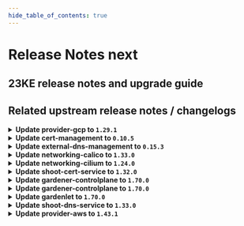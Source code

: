 ```yaml
---
hide_table_of_contents: true
---
```


# Release Notes next

## 23KE release notes and upgrade guide

## Related upstream release notes / changelogs


<details>
<summary><b>Update provider-gcp to <code>1.29.1</code></b></summary>

# [gardener-extension-provider-gcp]
## 🐛 Bug Fixes
* *[DEPENDENCY]* gcp-compute-persistent-disk-csi-driver to v1.9.4 ([gardener/gardener-extension-provider-gcp#590](https://github.com/gardener/gardener-extension-provider-gcp/pull/590), [@kon-angelo](https://github.com/kon-angelo))

</details>

<details>
<summary><b>Update cert-management to <code>0.10.5</code></b></summary>

# [cert-management]
## 🏃 Others
* *[OPERATOR]* Updated controller-manager-library dependency. ([gardener/cert-management#127](https://github.com/gardener/cert-management/pull/127), [@MartinWeindel](https://github.com/MartinWeindel))
* *[OPERATOR]* Updated builder image from `golang:1.20.3` to `golang:1.20.4` ([gardener/cert-management#127](https://github.com/gardener/cert-management/pull/127), [@MartinWeindel](https://github.com/MartinWeindel))

</details>

<details>
<summary><b>Update external-dns-management to <code>0.15.3</code></b></summary>

# [external-dns-management]
## ✨ New Features
* *[USER]* Added support for proxy for HTTP Transport for Openstack Designate Provider ([gardener/external-dns-management#304](https://github.com/gardener/external-dns-management/pull/304), [@sdputurn](https://github.com/sdputurn))
## 🏃 Others
* *[OPERATOR]* Updated controller-manager-library dependency. ([gardener/external-dns-management#305](https://github.com/gardener/external-dns-management/pull/305), [@MartinWeindel](https://github.com/MartinWeindel))
* *[OPERATOR]* Updated builder image from `golang:1.20.2` to `golang:1.20.4` ([gardener/external-dns-management#305](https://github.com/gardener/external-dns-management/pull/305), [@MartinWeindel](https://github.com/MartinWeindel))

</details>

<details>
<summary><b>Update networking-calico to <code>1.33.0</code></b></summary>

# [gardener-extension-networking-calico]
## 🏃 Others
* *[OPERATOR]* The `gardener-extension-admission-calico` Service in the `gardener-extension-admission-calico` chart can now be configured to be topology-aware. ([gardener/gardener-extension-networking-calico#258](https://github.com/gardener/gardener-extension-networking-calico/pull/258), [@ialidzhikov](https://github.com/ialidzhikov))
* *[OPERATOR]* A e2e test is added which tests all combinations of node to node and pod to pod communication. ([gardener/gardener-extension-networking-calico#261](https://github.com/gardener/gardener-extension-networking-calico/pull/261), [@DockToFuture](https://github.com/DockToFuture))
* *[OPERATOR]* Update calico to `v3.25.1`. ([gardener/gardener-extension-networking-calico#262](https://github.com/gardener/gardener-extension-networking-calico/pull/262), [@DockToFuture](https://github.com/DockToFuture))
* *[OPERATOR]* The Gardener networking calico extension only supports kubernetes v1.21 going forward. ([gardener/gardener-extension-networking-calico#263](https://github.com/gardener/gardener-extension-networking-calico/pull/263), [@ScheererJ](https://github.com/ScheererJ))

</details>

<details>
<summary><b>Update networking-cilium to <code>1.24.0</code></b></summary>

# [gardener-extension-networking-cilium]
## 🏃 Others
* *[OPERATOR]* The `gardener-extension-admission-cilium` Service in the `gardener-extension-admission-cilium` chart can now be configured to be topology-aware. ([gardener/gardener-extension-networking-cilium#176](https://github.com/gardener/gardener-extension-networking-cilium/pull/176), [@ialidzhikov](https://github.com/ialidzhikov))
* *[OPERATOR]* A e2e test is added which tests all combinations of node to node and pod to pod communication. ([gardener/gardener-extension-networking-cilium#179](https://github.com/gardener/gardener-extension-networking-cilium/pull/179), [@DockToFuture](https://github.com/DockToFuture))
* *[OPERATOR]* Portmap copier is removed. ([gardener/gardener-extension-networking-cilium#180](https://github.com/gardener/gardener-extension-networking-cilium/pull/180), [@DockToFuture](https://github.com/DockToFuture))
* *[OPERATOR]* Memory limits for cilium agent are increased to 10 Gi. ([gardener/gardener-extension-networking-cilium#183](https://github.com/gardener/gardener-extension-networking-cilium/pull/183), [@DockToFuture](https://github.com/DockToFuture))
* *[OPERATOR]* Cilium is update to `v1.13.2`. ([gardener/gardener-extension-networking-cilium#184](https://github.com/gardener/gardener-extension-networking-cilium/pull/184), [@DockToFuture](https://github.com/DockToFuture))

</details>

<details>
<summary><b>Update shoot-cert-service to <code>1.32.0</code></b></summary>

# [gardener-extension-shoot-cert-service]
## 🏃 Others
* *[OPERATOR]* Update builder image from `golang:1.20.2` to `golang:1.20.4` ([gardener/gardener-extension-shoot-cert-service#162](https://github.com/gardener/gardener-extension-shoot-cert-service/pull/162), [@MartinWeindel](https://github.com/MartinWeindel))
# [cert-management]
## 🏃 Others
* *[OPERATOR]* Updated controller-manager-library dependency. ([gardener/cert-management#127](https://github.com/gardener/cert-management/pull/127), [@MartinWeindel](https://github.com/MartinWeindel))
* *[OPERATOR]* Updated builder image from `golang:1.20.3` to `golang:1.20.4` ([gardener/cert-management#127](https://github.com/gardener/cert-management/pull/127), [@MartinWeindel](https://github.com/MartinWeindel))
* *[OPERATOR]* The Cert-Management Helm charts supports setting `.Values.podLabels`. Those labels are added to the `podTemplate` section of the Cert-Management deployment. ([gardener/cert-management#125](https://github.com/gardener/cert-management/pull/125), [@timuthy](https://github.com/timuthy))
* *[OPERATOR]* Bump builder image from golang version `1.20.2` to `1.20.3` ([gardener/cert-management#126](https://github.com/gardener/cert-management/pull/126), [@MartinWeindel](https://github.com/MartinWeindel))

</details>

<details>
<summary><b>Update gardener-controlplane to <code>1.70.0</code></b></summary>

# [gardener]
## ⚠️ Breaking Changes
* *[USER]* Gardener sets [`minDomains`](https://kubernetes.io/docs/concepts/scheduling-eviction/topology-spread-constraints/#spread-constraint-definition) for shoot system components to the number of zones configured in the system component worker pool(s). ([gardener/gardener#7826](https://github.com/gardener/gardener/pull/7826), [@timuthy](https://github.com/timuthy))
  * ⚠️ It is strongly recommended to place at least one worker node per availability zone for system component workers in order to ensure hitch-free rolling updates and scheduling of pods. You may need to adjust the `maximum: <number-of-zones>` values of your system component worker pool(s).
  * This configuration only takes effect for clusters which enabled feature gate `MinDomainsInPodTopologySpread` (enabled by default as of Kubernetes `v1.27`).
* *[USER]* The `spec.secretBindingName`, `.spec.networking`, `.spec.networking.type`, `spec.maintenance.autoUpdate.machineImageVersion` fields in the Shoot API are now made optional to prepare for the introduction of workerless Shoots feature. Please see https://github.com/gardener/gardener/issues/7635 for more details. ([gardener/gardener#7828](https://github.com/gardener/gardener/pull/7828), [@shafeeqes](https://github.com/shafeeqes))
* *[OPERATOR]* The promoted or deprecated feature gates `ManagedIstio` and `ReversedVPN` have been removed. Remove these feature gates before updating to this version of Gardener. ([gardener/gardener#7830](https://github.com/gardener/gardener/pull/7830), [@rfranzke](https://github.com/rfranzke))
* *[DEVELOPER]* The `gardener.cloud/timestamp` annotation is now formatted as `time.RFC3339Nano`. ([gardener/gardener#7796](https://github.com/gardener/gardener/pull/7796), [@dimityrmirchev](https://github.com/dimityrmirchev))
## ✨ New Features
* *[USER]* It is now possible to specify custom linux kernel settings per worker pool for `Shoot`s via `.spec.provider.workers[].sysctls`, which may override Gardener default values. ([gardener/gardener#7825](https://github.com/gardener/gardener/pull/7825), [@ScheererJ](https://github.com/ScheererJ))
* *[USER]* `Secret`s/`ConfigMap`s referenced in `.spec.resources` of `Shoot`s are now protected with a finalizer to ensure they do not disappear from the system as long as they are still referenced somewhere. ([gardener/gardener#7850](https://github.com/gardener/gardener/pull/7850), [@rfranzke](https://github.com/rfranzke))
* *[OPERATOR]* `gardener-operator` now deploys `Istio` components into the garden runtime cluster. ([gardener/gardener#7817](https://github.com/gardener/gardener/pull/7817), [@timuthy](https://github.com/timuthy))
* *[OPERATOR]* The [`highavailabilityconfig` webhook](https://github.com/gardener/gardener/blob/master/docs/concepts/resource-manager.md#high-availability-config) configures topology spread constraints with `minDomains=<number-of- zones>`. This configuration only takes effect for clusters which enabled feature gate `MinDomainsInPodTopologySpread` (default as of Kubernetes `v1.27`). Please note, this configuration will require at least one worker node per registered availability zone so that Kubernetes can spread the respective seed, shoot and control-plane pods across zones. ([gardener/gardener#7826](https://github.com/gardener/gardener/pull/7826), [@timuthy](https://github.com/timuthy))
* *[OPERATOR]* Gardener now supports seed clusters with Kubernetes versions up to `v1.26`. ([gardener/gardener#7831](https://github.com/gardener/gardener/pull/7831), [@shafeeqes](https://github.com/shafeeqes))
* *[OPERATOR]* Annotations in `seed.spec.settings.loadBalancerServices.annotations` are now applied to the Nginx-Ingress load balancer service in the seed cluster. ([gardener/gardener#7835](https://github.com/gardener/gardener/pull/7835), [@timuthy](https://github.com/timuthy))
* *[OPERATOR]* The `gardener-operator` does now also manage `kube-state-metrics`. ([gardener/gardener#7836](https://github.com/gardener/gardener/pull/7836), [@rfranzke](https://github.com/rfranzke))
* *[DEVELOPER]* The local deployment of Gardener is extended so that it is now possible to create a second single zone HA `Seed`. This `Seed` can be used to test the control plane migration scenario for HA `Shoot`s. Additionally, make targets were added to trigger the control plane migration integration test with HA `Shoot`s: `test-e2e-local-migration-ha-single-zone` to test the migration locally, and `ci-e2e-kind-migration-ha-single-zone` mainly intended to be used in Gardener prow jobs. ([gardener/gardener#7742](https://github.com/gardener/gardener/pull/7742), [@plkokanov](https://github.com/plkokanov))
## 🐛 Bug Fixes
* *[OPERATOR]* Prevent nil pointer exceptions on shoot deletion in `gardenlet` when seed namespace is gone. ([gardener/gardener#7827](https://github.com/gardener/gardener/pull/7827), [@oliver-goetz](https://github.com/oliver-goetz))
* *[OPERATOR]* gardener-apiserver: The kubelet version constraint validation is now fixed to also cover the Shoot K8s version update. Previously it was possible to update the Shoot K8s version to a new minor version when the Shoot has a worker pool with machine image version which kubeletVersionConstraint does not match the new K8s version. ([gardener/gardener#7853](https://github.com/gardener/gardener/pull/7853), [@ialidzhikov](https://github.com/ialidzhikov))
## 📖 Documentation
* *[DEPENDENCY]* The flags which went out-of-support in MCM v0.49.0 have been cleaned up from MCM deployment yaml. ([gardener/gardener#7829](https://github.com/gardener/gardener/pull/7829), [@himanshu-kun](https://github.com/himanshu-kun))
## 🏃 Others
* *[OPERATOR]* Suppress the event-logger `nest` filter's warnings in the fluent-bit. ([gardener/gardener#7832](https://github.com/gardener/gardener/pull/7832), [@vlvasilev](https://github.com/vlvasilev))
* *[OPERATOR]* Fixed an issue that would cause the `gardenlet` to run into `CrashLoopBackoff` when following the docs/development/getting_started_locally.md#remote-local-setup guide. ([gardener/gardener#7841](https://github.com/gardener/gardener/pull/7841), [@plkokanov](https://github.com/plkokanov))
* *[OPERATOR]* When Seed's `spec.settings.ownerChecks.enabled=false` gardenlet is now able to delete the owner DNSRecord for a Shoot stuck in deletion where the kube-apiserver Deployment is missing but the Infrastructure is present and cannot be deleted for some reason (infrastructure dependency, invalid credentials). ([gardener/gardener#7842](https://github.com/gardener/gardener/pull/7842), [@ialidzhikov](https://github.com/ialidzhikov))
* *[OPERATOR]* The Istio Ingress-Gateway deployment was refined to speed up seed bootstrapping times. ([gardener/gardener#7844](https://github.com/gardener/gardener/pull/7844), [@timuthy](https://github.com/timuthy))
* *[OPERATOR]* Change `log` mount path of `node-problem-detector` from `/var/log` to `/var/log/journal`. ([gardener/gardener#7860](https://github.com/gardener/gardener/pull/7860), [@AleksandarSavchev](https://github.com/AleksandarSavchev))
* *[OPERATOR]* Gardener now deploys the [cluster-autoscaler](https://github.com/gardener/autoscaler) earlier in the shoot reconciliation flow without checking if the worker pools are ready. ([gardener/gardener#7774](https://github.com/gardener/gardener/pull/7774), [@rishabh-11](https://github.com/rishabh-11))
* *[DEVELOPER]* Update local-setup to `kind@v0.18.0`. ([gardener/gardener#7831](https://github.com/gardener/gardener/pull/7831), [@shafeeqes](https://github.com/shafeeqes))
* *[DEVELOPER]* Deactivate leader election, health and readiness checks when running `make *-debug.` ([gardener/gardener#7847](https://github.com/gardener/gardener/pull/7847), [@oliver-goetz](https://github.com/oliver-goetz))
* *[DEVELOPER]* Improves testing flakiness of logging testmachinery test by making the loki init-container reliable. ([gardener/gardener#7848](https://github.com/gardener/gardener/pull/7848), [@nickytd](https://github.com/nickytd))
* *[DEVELOPER]* Go version is updated to 1.20.4. ([gardener/gardener#7862](https://github.com/gardener/gardener/pull/7862), [@shafeeqes](https://github.com/shafeeqes))
* *[DEVELOPER]* The `register-kind2-env` and `tear-down-kind2-env` will no longer try to deploy and delete the `seed-local` `Secret`. This fixes an issue where `tear-down-kind2-env` would hang as it deletes and then waits for the `seed-local` `Secret` to be deleted which can not happen as long as the `local` `Seed` which uses it still exists. ([gardener/gardener#7742](https://github.com/gardener/gardener/pull/7742), [@plkokanov](https://github.com/plkokanov))
* *[DEVELOPER]* Introduced a new field called `machineDeploymentsLastUpdateTime` in the `Worker` status to keep track of the time when the status of the Worker resource was last updated with the latest machine deployments. ([gardener/gardener#7774](https://github.com/gardener/gardener/pull/7774), [@rishabh-11](https://github.com/rishabh-11))
# [hvpa-controller]
## ✨ New Features
* *[OPERATOR]* HVPA supports k8s versions >= 1.25 by switching to `k8s.io/autoscaling/v2` when necessary for all API calls. ([gardener/hvpa-controller#121](https://github.com/gardener/hvpa-controller/pull/121), [@voelzmo](https://github.com/voelzmo))
* *[OPERATOR]* Added a LeaderElectionID to the controller options, allowing to run multiple instances of HVPA with leader election when `--leader-elect=true` is passed as commandline arg ([gardener/hvpa-controller#122](https://github.com/gardener/hvpa-controller/pull/122), [@voelzmo](https://github.com/voelzmo))
## 🏃 Others
* *[OPERATOR]* Updated go to 1.19.9 ([gardener/hvpa-controller#123](https://github.com/gardener/hvpa-controller/pull/123), [@voelzmo](https://github.com/voelzmo))

## Docker Images
admission-controller: `eu.gcr.io/gardener-project/gardener/admission-controller:v1.70.0`
apiserver: `eu.gcr.io/gardener-project/gardener/apiserver:v1.70.0`
controller-manager: `eu.gcr.io/gardener-project/gardener/controller-manager:v1.70.0`
scheduler: `eu.gcr.io/gardener-project/gardener/scheduler:v1.70.0`
operator: `eu.gcr.io/gardener-project/gardener/operator:v1.70.0`
gardenlet: `eu.gcr.io/gardener-project/gardener/gardenlet:v1.70.0`
resource-manager: `eu.gcr.io/gardener-project/gardener/resource-manager:v1.70.0`

</details>

<details>
<summary><b>Update gardener-controlplane to <code>1.70.0</code></b></summary>

# [gardener]
## ⚠️ Breaking Changes
* *[USER]* Gardener sets [`minDomains`](https://kubernetes.io/docs/concepts/scheduling-eviction/topology-spread-constraints/#spread-constraint-definition) for shoot system components to the number of zones configured in the system component worker pool(s). ([gardener/gardener#7826](https://github.com/gardener/gardener/pull/7826), [@timuthy](https://github.com/timuthy))
  * ⚠️ It is strongly recommended to place at least one worker node per availability zone for system component workers in order to ensure hitch-free rolling updates and scheduling of pods. You may need to adjust the `maximum: <number-of-zones>` values of your system component worker pool(s).
  * This configuration only takes effect for clusters which enabled feature gate `MinDomainsInPodTopologySpread` (enabled by default as of Kubernetes `v1.27`).
* *[USER]* The `spec.secretBindingName`, `.spec.networking`, `.spec.networking.type`, `spec.maintenance.autoUpdate.machineImageVersion` fields in the Shoot API are now made optional to prepare for the introduction of workerless Shoots feature. Please see https://github.com/gardener/gardener/issues/7635 for more details. ([gardener/gardener#7828](https://github.com/gardener/gardener/pull/7828), [@shafeeqes](https://github.com/shafeeqes))
* *[OPERATOR]* The promoted or deprecated feature gates `ManagedIstio` and `ReversedVPN` have been removed. Remove these feature gates before updating to this version of Gardener. ([gardener/gardener#7830](https://github.com/gardener/gardener/pull/7830), [@rfranzke](https://github.com/rfranzke))
* *[DEVELOPER]* The `gardener.cloud/timestamp` annotation is now formatted as `time.RFC3339Nano`. ([gardener/gardener#7796](https://github.com/gardener/gardener/pull/7796), [@dimityrmirchev](https://github.com/dimityrmirchev))
## ✨ New Features
* *[USER]* It is now possible to specify custom linux kernel settings per worker pool for `Shoot`s via `.spec.provider.workers[].sysctls`, which may override Gardener default values. ([gardener/gardener#7825](https://github.com/gardener/gardener/pull/7825), [@ScheererJ](https://github.com/ScheererJ))
* *[USER]* `Secret`s/`ConfigMap`s referenced in `.spec.resources` of `Shoot`s are now protected with a finalizer to ensure they do not disappear from the system as long as they are still referenced somewhere. ([gardener/gardener#7850](https://github.com/gardener/gardener/pull/7850), [@rfranzke](https://github.com/rfranzke))
* *[OPERATOR]* `gardener-operator` now deploys `Istio` components into the garden runtime cluster. ([gardener/gardener#7817](https://github.com/gardener/gardener/pull/7817), [@timuthy](https://github.com/timuthy))
* *[OPERATOR]* The [`highavailabilityconfig` webhook](https://github.com/gardener/gardener/blob/master/docs/concepts/resource-manager.md#high-availability-config) configures topology spread constraints with `minDomains=<number-of- zones>`. This configuration only takes effect for clusters which enabled feature gate `MinDomainsInPodTopologySpread` (default as of Kubernetes `v1.27`). Please note, this configuration will require at least one worker node per registered availability zone so that Kubernetes can spread the respective seed, shoot and control-plane pods across zones. ([gardener/gardener#7826](https://github.com/gardener/gardener/pull/7826), [@timuthy](https://github.com/timuthy))
* *[OPERATOR]* Gardener now supports seed clusters with Kubernetes versions up to `v1.26`. ([gardener/gardener#7831](https://github.com/gardener/gardener/pull/7831), [@shafeeqes](https://github.com/shafeeqes))
* *[OPERATOR]* Annotations in `seed.spec.settings.loadBalancerServices.annotations` are now applied to the Nginx-Ingress load balancer service in the seed cluster. ([gardener/gardener#7835](https://github.com/gardener/gardener/pull/7835), [@timuthy](https://github.com/timuthy))
* *[OPERATOR]* The `gardener-operator` does now also manage `kube-state-metrics`. ([gardener/gardener#7836](https://github.com/gardener/gardener/pull/7836), [@rfranzke](https://github.com/rfranzke))
* *[DEVELOPER]* The local deployment of Gardener is extended so that it is now possible to create a second single zone HA `Seed`. This `Seed` can be used to test the control plane migration scenario for HA `Shoot`s. Additionally, make targets were added to trigger the control plane migration integration test with HA `Shoot`s: `test-e2e-local-migration-ha-single-zone` to test the migration locally, and `ci-e2e-kind-migration-ha-single-zone` mainly intended to be used in Gardener prow jobs. ([gardener/gardener#7742](https://github.com/gardener/gardener/pull/7742), [@plkokanov](https://github.com/plkokanov))
## 🐛 Bug Fixes
* *[OPERATOR]* Prevent nil pointer exceptions on shoot deletion in `gardenlet` when seed namespace is gone. ([gardener/gardener#7827](https://github.com/gardener/gardener/pull/7827), [@oliver-goetz](https://github.com/oliver-goetz))
* *[OPERATOR]* gardener-apiserver: The kubelet version constraint validation is now fixed to also cover the Shoot K8s version update. Previously it was possible to update the Shoot K8s version to a new minor version when the Shoot has a worker pool with machine image version which kubeletVersionConstraint does not match the new K8s version. ([gardener/gardener#7853](https://github.com/gardener/gardener/pull/7853), [@ialidzhikov](https://github.com/ialidzhikov))
## 📖 Documentation
* *[DEPENDENCY]* The flags which went out-of-support in MCM v0.49.0 have been cleaned up from MCM deployment yaml. ([gardener/gardener#7829](https://github.com/gardener/gardener/pull/7829), [@himanshu-kun](https://github.com/himanshu-kun))
## 🏃 Others
* *[OPERATOR]* Suppress the event-logger `nest` filter's warnings in the fluent-bit. ([gardener/gardener#7832](https://github.com/gardener/gardener/pull/7832), [@vlvasilev](https://github.com/vlvasilev))
* *[OPERATOR]* Fixed an issue that would cause the `gardenlet` to run into `CrashLoopBackoff` when following the docs/development/getting_started_locally.md#remote-local-setup guide. ([gardener/gardener#7841](https://github.com/gardener/gardener/pull/7841), [@plkokanov](https://github.com/plkokanov))
* *[OPERATOR]* When Seed's `spec.settings.ownerChecks.enabled=false` gardenlet is now able to delete the owner DNSRecord for a Shoot stuck in deletion where the kube-apiserver Deployment is missing but the Infrastructure is present and cannot be deleted for some reason (infrastructure dependency, invalid credentials). ([gardener/gardener#7842](https://github.com/gardener/gardener/pull/7842), [@ialidzhikov](https://github.com/ialidzhikov))
* *[OPERATOR]* The Istio Ingress-Gateway deployment was refined to speed up seed bootstrapping times. ([gardener/gardener#7844](https://github.com/gardener/gardener/pull/7844), [@timuthy](https://github.com/timuthy))
* *[OPERATOR]* Change `log` mount path of `node-problem-detector` from `/var/log` to `/var/log/journal`. ([gardener/gardener#7860](https://github.com/gardener/gardener/pull/7860), [@AleksandarSavchev](https://github.com/AleksandarSavchev))
* *[OPERATOR]* Gardener now deploys the [cluster-autoscaler](https://github.com/gardener/autoscaler) earlier in the shoot reconciliation flow without checking if the worker pools are ready. ([gardener/gardener#7774](https://github.com/gardener/gardener/pull/7774), [@rishabh-11](https://github.com/rishabh-11))
* *[DEVELOPER]* Update local-setup to `kind@v0.18.0`. ([gardener/gardener#7831](https://github.com/gardener/gardener/pull/7831), [@shafeeqes](https://github.com/shafeeqes))
* *[DEVELOPER]* Deactivate leader election, health and readiness checks when running `make *-debug.` ([gardener/gardener#7847](https://github.com/gardener/gardener/pull/7847), [@oliver-goetz](https://github.com/oliver-goetz))
* *[DEVELOPER]* Improves testing flakiness of logging testmachinery test by making the loki init-container reliable. ([gardener/gardener#7848](https://github.com/gardener/gardener/pull/7848), [@nickytd](https://github.com/nickytd))
* *[DEVELOPER]* Go version is updated to 1.20.4. ([gardener/gardener#7862](https://github.com/gardener/gardener/pull/7862), [@shafeeqes](https://github.com/shafeeqes))
* *[DEVELOPER]* The `register-kind2-env` and `tear-down-kind2-env` will no longer try to deploy and delete the `seed-local` `Secret`. This fixes an issue where `tear-down-kind2-env` would hang as it deletes and then waits for the `seed-local` `Secret` to be deleted which can not happen as long as the `local` `Seed` which uses it still exists. ([gardener/gardener#7742](https://github.com/gardener/gardener/pull/7742), [@plkokanov](https://github.com/plkokanov))
* *[DEVELOPER]* Introduced a new field called `machineDeploymentsLastUpdateTime` in the `Worker` status to keep track of the time when the status of the Worker resource was last updated with the latest machine deployments. ([gardener/gardener#7774](https://github.com/gardener/gardener/pull/7774), [@rishabh-11](https://github.com/rishabh-11))
# [hvpa-controller]
## ✨ New Features
* *[OPERATOR]* HVPA supports k8s versions >= 1.25 by switching to `k8s.io/autoscaling/v2` when necessary for all API calls. ([gardener/hvpa-controller#121](https://github.com/gardener/hvpa-controller/pull/121), [@voelzmo](https://github.com/voelzmo))
* *[OPERATOR]* Added a LeaderElectionID to the controller options, allowing to run multiple instances of HVPA with leader election when `--leader-elect=true` is passed as commandline arg ([gardener/hvpa-controller#122](https://github.com/gardener/hvpa-controller/pull/122), [@voelzmo](https://github.com/voelzmo))
## 🏃 Others
* *[OPERATOR]* Updated go to 1.19.9 ([gardener/hvpa-controller#123](https://github.com/gardener/hvpa-controller/pull/123), [@voelzmo](https://github.com/voelzmo))

## Docker Images
admission-controller: `eu.gcr.io/gardener-project/gardener/admission-controller:v1.70.0`
apiserver: `eu.gcr.io/gardener-project/gardener/apiserver:v1.70.0`
controller-manager: `eu.gcr.io/gardener-project/gardener/controller-manager:v1.70.0`
scheduler: `eu.gcr.io/gardener-project/gardener/scheduler:v1.70.0`
operator: `eu.gcr.io/gardener-project/gardener/operator:v1.70.0`
gardenlet: `eu.gcr.io/gardener-project/gardener/gardenlet:v1.70.0`
resource-manager: `eu.gcr.io/gardener-project/gardener/resource-manager:v1.70.0`

</details>

<details>
<summary><b>Update gardenlet to <code>1.70.0</code></b></summary>

# [gardener]
## ⚠️ Breaking Changes
* *[USER]* Gardener sets [`minDomains`](https://kubernetes.io/docs/concepts/scheduling-eviction/topology-spread-constraints/#spread-constraint-definition) for shoot system components to the number of zones configured in the system component worker pool(s). ([gardener/gardener#7826](https://github.com/gardener/gardener/pull/7826), [@timuthy](https://github.com/timuthy))
  * ⚠️ It is strongly recommended to place at least one worker node per availability zone for system component workers in order to ensure hitch-free rolling updates and scheduling of pods. You may need to adjust the `maximum: <number-of-zones>` values of your system component worker pool(s).
  * This configuration only takes effect for clusters which enabled feature gate `MinDomainsInPodTopologySpread` (enabled by default as of Kubernetes `v1.27`).
* *[USER]* The `spec.secretBindingName`, `.spec.networking`, `.spec.networking.type`, `spec.maintenance.autoUpdate.machineImageVersion` fields in the Shoot API are now made optional to prepare for the introduction of workerless Shoots feature. Please see https://github.com/gardener/gardener/issues/7635 for more details. ([gardener/gardener#7828](https://github.com/gardener/gardener/pull/7828), [@shafeeqes](https://github.com/shafeeqes))
* *[OPERATOR]* The promoted or deprecated feature gates `ManagedIstio` and `ReversedVPN` have been removed. Remove these feature gates before updating to this version of Gardener. ([gardener/gardener#7830](https://github.com/gardener/gardener/pull/7830), [@rfranzke](https://github.com/rfranzke))
* *[DEVELOPER]* The `gardener.cloud/timestamp` annotation is now formatted as `time.RFC3339Nano`. ([gardener/gardener#7796](https://github.com/gardener/gardener/pull/7796), [@dimityrmirchev](https://github.com/dimityrmirchev))
## ✨ New Features
* *[USER]* It is now possible to specify custom linux kernel settings per worker pool for `Shoot`s via `.spec.provider.workers[].sysctls`, which may override Gardener default values. ([gardener/gardener#7825](https://github.com/gardener/gardener/pull/7825), [@ScheererJ](https://github.com/ScheererJ))
* *[USER]* `Secret`s/`ConfigMap`s referenced in `.spec.resources` of `Shoot`s are now protected with a finalizer to ensure they do not disappear from the system as long as they are still referenced somewhere. ([gardener/gardener#7850](https://github.com/gardener/gardener/pull/7850), [@rfranzke](https://github.com/rfranzke))
* *[OPERATOR]* `gardener-operator` now deploys `Istio` components into the garden runtime cluster. ([gardener/gardener#7817](https://github.com/gardener/gardener/pull/7817), [@timuthy](https://github.com/timuthy))
* *[OPERATOR]* The [`highavailabilityconfig` webhook](https://github.com/gardener/gardener/blob/master/docs/concepts/resource-manager.md#high-availability-config) configures topology spread constraints with `minDomains=<number-of- zones>`. This configuration only takes effect for clusters which enabled feature gate `MinDomainsInPodTopologySpread` (default as of Kubernetes `v1.27`). Please note, this configuration will require at least one worker node per registered availability zone so that Kubernetes can spread the respective seed, shoot and control-plane pods across zones. ([gardener/gardener#7826](https://github.com/gardener/gardener/pull/7826), [@timuthy](https://github.com/timuthy))
* *[OPERATOR]* Gardener now supports seed clusters with Kubernetes versions up to `v1.26`. ([gardener/gardener#7831](https://github.com/gardener/gardener/pull/7831), [@shafeeqes](https://github.com/shafeeqes))
* *[OPERATOR]* Annotations in `seed.spec.settings.loadBalancerServices.annotations` are now applied to the Nginx-Ingress load balancer service in the seed cluster. ([gardener/gardener#7835](https://github.com/gardener/gardener/pull/7835), [@timuthy](https://github.com/timuthy))
* *[OPERATOR]* The `gardener-operator` does now also manage `kube-state-metrics`. ([gardener/gardener#7836](https://github.com/gardener/gardener/pull/7836), [@rfranzke](https://github.com/rfranzke))
* *[DEVELOPER]* The local deployment of Gardener is extended so that it is now possible to create a second single zone HA `Seed`. This `Seed` can be used to test the control plane migration scenario for HA `Shoot`s. Additionally, make targets were added to trigger the control plane migration integration test with HA `Shoot`s: `test-e2e-local-migration-ha-single-zone` to test the migration locally, and `ci-e2e-kind-migration-ha-single-zone` mainly intended to be used in Gardener prow jobs. ([gardener/gardener#7742](https://github.com/gardener/gardener/pull/7742), [@plkokanov](https://github.com/plkokanov))
## 🐛 Bug Fixes
* *[OPERATOR]* Prevent nil pointer exceptions on shoot deletion in `gardenlet` when seed namespace is gone. ([gardener/gardener#7827](https://github.com/gardener/gardener/pull/7827), [@oliver-goetz](https://github.com/oliver-goetz))
* *[OPERATOR]* gardener-apiserver: The kubelet version constraint validation is now fixed to also cover the Shoot K8s version update. Previously it was possible to update the Shoot K8s version to a new minor version when the Shoot has a worker pool with machine image version which kubeletVersionConstraint does not match the new K8s version. ([gardener/gardener#7853](https://github.com/gardener/gardener/pull/7853), [@ialidzhikov](https://github.com/ialidzhikov))
## 📖 Documentation
* *[DEPENDENCY]* The flags which went out-of-support in MCM v0.49.0 have been cleaned up from MCM deployment yaml. ([gardener/gardener#7829](https://github.com/gardener/gardener/pull/7829), [@himanshu-kun](https://github.com/himanshu-kun))
## 🏃 Others
* *[OPERATOR]* Suppress the event-logger `nest` filter's warnings in the fluent-bit. ([gardener/gardener#7832](https://github.com/gardener/gardener/pull/7832), [@vlvasilev](https://github.com/vlvasilev))
* *[OPERATOR]* Fixed an issue that would cause the `gardenlet` to run into `CrashLoopBackoff` when following the docs/development/getting_started_locally.md#remote-local-setup guide. ([gardener/gardener#7841](https://github.com/gardener/gardener/pull/7841), [@plkokanov](https://github.com/plkokanov))
* *[OPERATOR]* When Seed's `spec.settings.ownerChecks.enabled=false` gardenlet is now able to delete the owner DNSRecord for a Shoot stuck in deletion where the kube-apiserver Deployment is missing but the Infrastructure is present and cannot be deleted for some reason (infrastructure dependency, invalid credentials). ([gardener/gardener#7842](https://github.com/gardener/gardener/pull/7842), [@ialidzhikov](https://github.com/ialidzhikov))
* *[OPERATOR]* The Istio Ingress-Gateway deployment was refined to speed up seed bootstrapping times. ([gardener/gardener#7844](https://github.com/gardener/gardener/pull/7844), [@timuthy](https://github.com/timuthy))
* *[OPERATOR]* Change `log` mount path of `node-problem-detector` from `/var/log` to `/var/log/journal`. ([gardener/gardener#7860](https://github.com/gardener/gardener/pull/7860), [@AleksandarSavchev](https://github.com/AleksandarSavchev))
* *[OPERATOR]* Gardener now deploys the [cluster-autoscaler](https://github.com/gardener/autoscaler) earlier in the shoot reconciliation flow without checking if the worker pools are ready. ([gardener/gardener#7774](https://github.com/gardener/gardener/pull/7774), [@rishabh-11](https://github.com/rishabh-11))
* *[DEVELOPER]* Update local-setup to `kind@v0.18.0`. ([gardener/gardener#7831](https://github.com/gardener/gardener/pull/7831), [@shafeeqes](https://github.com/shafeeqes))
* *[DEVELOPER]* Deactivate leader election, health and readiness checks when running `make *-debug.` ([gardener/gardener#7847](https://github.com/gardener/gardener/pull/7847), [@oliver-goetz](https://github.com/oliver-goetz))
* *[DEVELOPER]* Improves testing flakiness of logging testmachinery test by making the loki init-container reliable. ([gardener/gardener#7848](https://github.com/gardener/gardener/pull/7848), [@nickytd](https://github.com/nickytd))
* *[DEVELOPER]* Go version is updated to 1.20.4. ([gardener/gardener#7862](https://github.com/gardener/gardener/pull/7862), [@shafeeqes](https://github.com/shafeeqes))
* *[DEVELOPER]* The `register-kind2-env` and `tear-down-kind2-env` will no longer try to deploy and delete the `seed-local` `Secret`. This fixes an issue where `tear-down-kind2-env` would hang as it deletes and then waits for the `seed-local` `Secret` to be deleted which can not happen as long as the `local` `Seed` which uses it still exists. ([gardener/gardener#7742](https://github.com/gardener/gardener/pull/7742), [@plkokanov](https://github.com/plkokanov))
* *[DEVELOPER]* Introduced a new field called `machineDeploymentsLastUpdateTime` in the `Worker` status to keep track of the time when the status of the Worker resource was last updated with the latest machine deployments. ([gardener/gardener#7774](https://github.com/gardener/gardener/pull/7774), [@rishabh-11](https://github.com/rishabh-11))
# [hvpa-controller]
## ✨ New Features
* *[OPERATOR]* HVPA supports k8s versions >= 1.25 by switching to `k8s.io/autoscaling/v2` when necessary for all API calls. ([gardener/hvpa-controller#121](https://github.com/gardener/hvpa-controller/pull/121), [@voelzmo](https://github.com/voelzmo))
* *[OPERATOR]* Added a LeaderElectionID to the controller options, allowing to run multiple instances of HVPA with leader election when `--leader-elect=true` is passed as commandline arg ([gardener/hvpa-controller#122](https://github.com/gardener/hvpa-controller/pull/122), [@voelzmo](https://github.com/voelzmo))
## 🏃 Others
* *[OPERATOR]* Updated go to 1.19.9 ([gardener/hvpa-controller#123](https://github.com/gardener/hvpa-controller/pull/123), [@voelzmo](https://github.com/voelzmo))

## Docker Images
admission-controller: `eu.gcr.io/gardener-project/gardener/admission-controller:v1.70.0`
apiserver: `eu.gcr.io/gardener-project/gardener/apiserver:v1.70.0`
controller-manager: `eu.gcr.io/gardener-project/gardener/controller-manager:v1.70.0`
scheduler: `eu.gcr.io/gardener-project/gardener/scheduler:v1.70.0`
operator: `eu.gcr.io/gardener-project/gardener/operator:v1.70.0`
gardenlet: `eu.gcr.io/gardener-project/gardener/gardenlet:v1.70.0`
resource-manager: `eu.gcr.io/gardener-project/gardener/resource-manager:v1.70.0`

</details>

<details>
<summary><b>Update shoot-dns-service to <code>1.33.0</code></b></summary>

# [gardener-extension-shoot-dns-service]
## ⚠️ Breaking Changes
* *[OPERATOR]* The charts for the controller-registration uses now `gardener.seed.name` instead of `gardener.seed.identity`. ([gardener/gardener-extension-shoot-dns-service#209](https://github.com/gardener/gardener-extension-shoot-dns-service/pull/209), [@MartinWeindel](https://github.com/MartinWeindel))
  * Make sure to use Gardener Version >= `v1.67.0`.
## 🐛 Bug Fixes
* *[OPERATOR]* Fix nil pointer when rendering the gardener-extension-admission-shoot-dns-service runtime chart separately. ([gardener/gardener-extension-shoot-dns-service#204](https://github.com/gardener/gardener-extension-shoot-dns-service/pull/204), [@hendrikKahl](https://github.com/hendrikKahl))
## 🏃 Others
* *[OPERATOR]* Update builder image from `golang:1.20.3` to `golang:1.20.4` ([gardener/gardener-extension-shoot-dns-service#209](https://github.com/gardener/gardener-extension-shoot-dns-service/pull/209), [@MartinWeindel](https://github.com/MartinWeindel))
* *[OPERATOR]* Bump builder image from `golang:1.20.2` to `golang:1.20.3`. ([gardener/gardener-extension-shoot-dns-service#207](https://github.com/gardener/gardener-extension-shoot-dns-service/pull/207), [@MartinWeindel](https://github.com/MartinWeindel))
# [external-dns-management]
## ✨ New Features
* *[USER]* Added support for proxy for HTTP Transport for Openstack Designate Provider ([gardener/external-dns-management#304](https://github.com/gardener/external-dns-management/pull/304), [@sdputurn](https://github.com/sdputurn))
## 🏃 Others
* *[OPERATOR]* Updated controller-manager-library dependency. ([gardener/external-dns-management#305](https://github.com/gardener/external-dns-management/pull/305), [@MartinWeindel](https://github.com/MartinWeindel))
* *[OPERATOR]* Updated builder image from `golang:1.20.2` to `golang:1.20.4` ([gardener/external-dns-management#305](https://github.com/gardener/external-dns-management/pull/305), [@MartinWeindel](https://github.com/MartinWeindel))

</details>

<details>
<summary><b>Update provider-aws to <code>1.43.1</code></b></summary>



</details>
